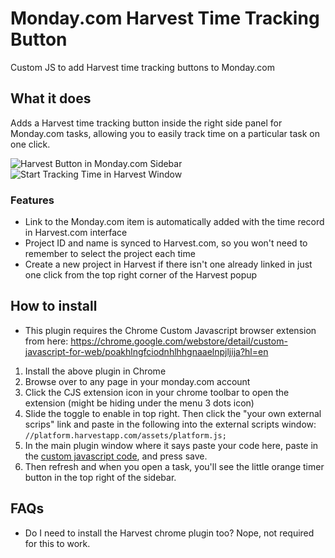 # Monday.com Harvest Time Tracking Button
Custom JS to add Harvest time tracking buttons to Monday.com


## What it does
Adds a Harvest time tracking button inside the right side panel for Monday.com tasks, allowing you to easily track time on a particular task on one click.

![Harvest Button in Monday.com Sidebar](https://user-images.githubusercontent.com/1610328/82766038-7b8fc700-9dd0-11ea-93e7-6482812f00ee.png)
![Start Tracking Time in Harvest Window](https://user-images.githubusercontent.com/1610328/82766039-7cc0f400-9dd0-11ea-9e67-1ec6af76bfe0.png)

### Features
* Link to the Monday.com item is automatically added with the time record in Harvest.com interface
* Project ID and name is synced to Harvest.com, so you won't need to remember to select the project each time
* Create a new project in Harvest if there isn't one already linked in just one click from the top right corner of the Harvest popup

## How to install
* This plugin requires the Chrome Custom Javascript browser extension from here: https://chrome.google.com/webstore/detail/custom-javascript-for-web/poakhlngfciodnhlhhgnaaelnpjljija?hl=en

1. Install the above plugin in Chrome
2. Browse over to any page in your monday.com account
3. Click the CJS extension icon in your chrome toolbar to open the extension (might be hiding under the menu 3 dots icon)
4. Slide the toggle to enable in top right. Then click the "your own external scrips" link and paste in the following into the external scripts window:
`//platform.harvestapp.com/assets/platform.js;`
5. In the main plugin window where it says paste your code here, paste in the [custom javascript code](https://raw.githubusercontent.com/jkushner/monday-com-harvest-integration/master/custom-code.js), and press save. 
6. Then refresh and when you open a task, you'll see the little orange timer button in the top right of the sidebar.

## FAQs
* Do I need to install the Harvest chrome plugin too?
Nope, not required for this to work.
